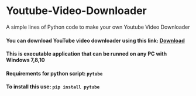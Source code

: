 # Youtube-Video-Downloader
A simple lines of Python code to make your own Youtube Video Downloader

#### You can download YouTube video downloader using this link: [Download](https://github.com/Gunthersuper/YouTube-Downloader/releases/download/1/Youtube.Downloader.exe)
#### This is executable application that can be runned on any PC with Windows 7,8,10
#### Requirements for python script: ```pytube```
#### To install this use: ```pip install pytube```
